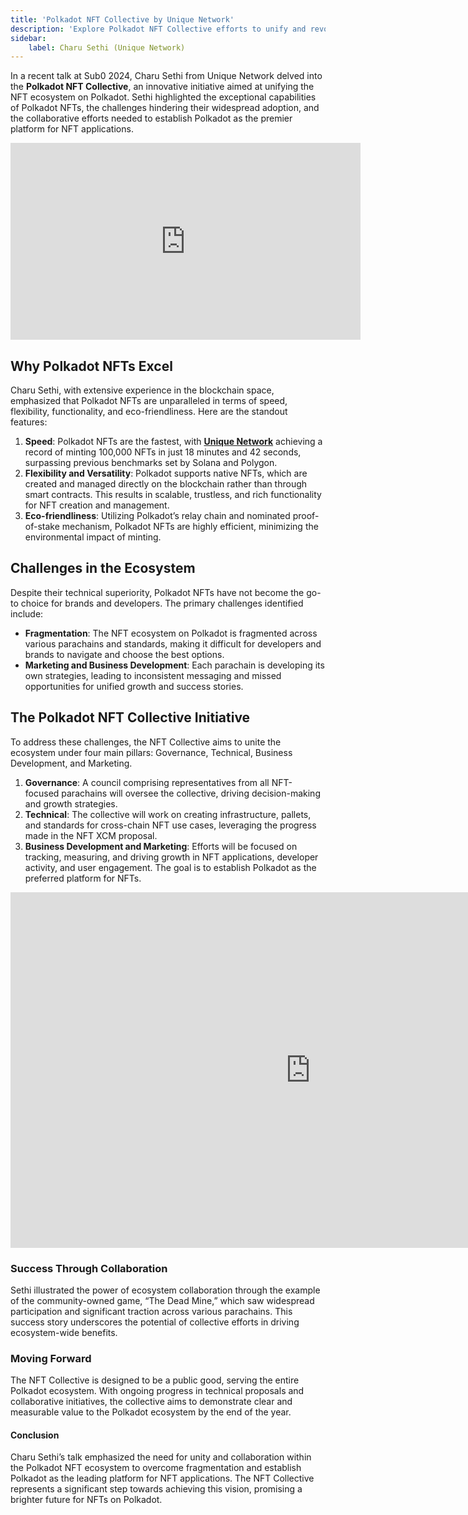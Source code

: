 ```yaml
---
title: 'Polkadot NFT Collective by Unique Network'
description: 'Explore Polkadot NFT Collective efforts to unify and revolutionize the NFT ecosystem with Unique Network Charu Sethi.'
sidebar:
    label: Charu Sethi (Unique Network)
---
```


In a recent talk at Sub0 2024, Charu Sethi from Unique Network delved into the **Polkadot NFT Collective**, an innovative initiative aimed at unifying the NFT ecosystem on Polkadot. Sethi highlighted the exceptional capabilities of Polkadot NFTs, the challenges hindering their widespread adoption, and the collaborative efforts needed to establish Polkadot as the premier platform for NFT applications.

<iframe allowfullscreen="allowfullscreen" frameborder="0" height="315" src="https://www.youtube.com/embed/Z7oFhPvWCe4?si=DFY0Un0G3HPlibnE" title="YouTube video player" width="560"></iframe>

Why Polkadot NFTs Excel
-----------------------

Charu Sethi, with extensive experience in the blockchain space, emphasized that Polkadot NFTs are unparalleled in terms of speed, flexibility, functionality, and eco-friendliness. Here are the standout features:

1. **Speed**: Polkadot NFTs are the fastest, with [**Unique Network**](https://dablock.com/dapps/unique-network/) achieving a record of minting 100,000 NFTs in just 18 minutes and 42 seconds, surpassing previous benchmarks set by Solana and Polygon.
2. **Flexibility and Versatility**: Polkadot supports native NFTs, which are created and managed directly on the blockchain rather than through smart contracts. This results in scalable, trustless, and rich functionality for NFT creation and management.
3. **Eco-friendliness**: Utilizing Polkadot’s relay chain and nominated proof-of-stake mechanism, Polkadot NFTs are highly efficient, minimizing the environmental impact of minting.

Challenges in the Ecosystem
---------------------------

Despite their technical superiority, Polkadot NFTs have not become the go-to choice for brands and developers. The primary challenges identified include:

- **Fragmentation**: The NFT ecosystem on Polkadot is fragmented across various parachains and standards, making it difficult for developers and brands to navigate and choose the best options.
- **Marketing and Business Development**: Each parachain is developing its own strategies, leading to inconsistent messaging and missed opportunities for unified growth and success stories.

The Polkadot NFT Collective Initiative
--------------------------------------

To address these challenges, the NFT Collective aims to unite the ecosystem under four main pillars: Governance, Technical, Business Development, and Marketing.

1. **Governance**: A council comprising representatives from all NFT-focused parachains will oversee the collective, driving decision-making and growth strategies.
2. **Technical**: The collective will work on creating infrastructure, pallets, and standards for cross-chain NFT use cases, leveraging the progress made in the NFT XCM proposal.
3. **Business Development and Marketing**: Efforts will be focused on tracking, measuring, and driving growth in NFT applications, developer activity, and user engagement. The goal is to establish Polkadot as the preferred platform for NFTs.

<iframe allowfullscreen="allowfullscreen" frameborder="0" height="569" src="https://docs.google.com/presentation/d/e/2PACX-1vQcke52NkTO5Z0MRUFt-ePnwFM41J7BctECgnZUuQMt_GFFtn21v36ZrcRcGsGW2-JG-W1vaW9Y4w9U/embed?start=false&loop=false&delayms=60000" width="960"></iframe>

### Success Through Collaboration

Sethi illustrated the power of ecosystem collaboration through the example of the community-owned game, “The Dead Mine,” which saw widespread participation and significant traction across various parachains. This success story underscores the potential of collective efforts in driving ecosystem-wide benefits.

### Moving Forward

The NFT Collective is designed to be a public good, serving the entire Polkadot ecosystem. With ongoing progress in technical proposals and collaborative initiatives, the collective aims to demonstrate clear and measurable value to the Polkadot ecosystem by the end of the year.

#### Conclusion

Charu Sethi’s talk emphasized the need for unity and collaboration within the Polkadot NFT ecosystem to overcome fragmentation and establish Polkadot as the leading platform for NFT applications. The NFT Collective represents a significant step towards achieving this vision, promising a brighter future for NFTs on Polkadot.